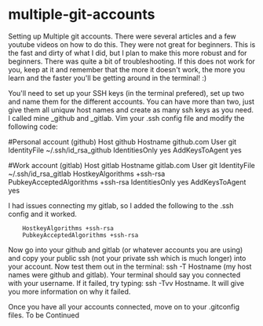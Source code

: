# multiple-git-accounts
Setting up Multiple git accounts. There were several articles and a few youtube videos on how to do this.  They were not great for beginners. This is the fast and dirty of what I did, but I plan to make this more robust and for beginners. There was quite a bit of troubleshooting. If this does not work for you, keep at it and remember that the more it doesn't work, the more you learn and the faster you'll be getting around in the terminal! :)   

You'll need to set up your SSH keys (in the terminal prefered), set up two and name them for the different accounts. You can have more than two, just give them all uniquw host names and create as many ssh keys as you need.  I called mine _github and _gitlab.  Vim your .ssh config file and modify the following code:

#Personal account (github)
Host github
        Hostname github.com
        User git
        IdentityFile ~/.ssh/id_rsa_github
        IdentitiesOnly yes
        AddKeysToAgent yes

#Work account (gitlab)
Host gitlab
        Hostname gitlab.com
        User git
        IdentityFile ~/.ssh/id_rsa_gitlab
        HostkeyAlgorithms +ssh-rsa
        PubkeyAcceptedAlgorithms +ssh-rsa
        IdentitiesOnly yes
        AddKeysToAgent yes
        
        
I had issues connecting my gitlab, so I added the following to the .ssh config and it worked.

        HostkeyAlgorithms +ssh-rsa
        PubkeyAcceptedAlgorithms +ssh-rsa
        
 Now go into your github and gitlab (or whatever accounts you are using) and copy your public ssh (not your private ssh which is much longer) into your account.
 Now test them out in the terminal: ssh -T Hostname (my host names were github and gitlab). Your terminal should say you connected with your username. If it failed, try typing: ssh -Tvv Hostname. It will give you more information on why it failed. 
 
 Once you have all your accounts connected, move on to your .gitconfig files. To be Continued

